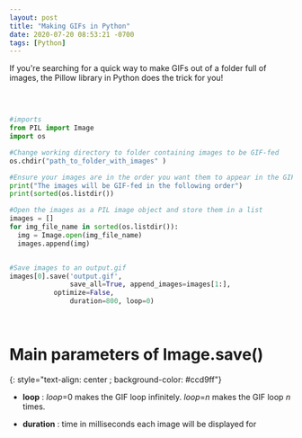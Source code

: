 ```yaml
---
layout: post
title: "Making GIFs in Python"
date: 2020-07-20 08:53:21 -0700
tags: [Python]
---
```


If you're searching for a quick way to make GIFs out of a folder full of images, the Pillow library in Python does the trick for you!  
  
  
  
&nbsp;  



~~~ python

#imports
from PIL import Image
import os

#Change working directory to folder containing images to be GIF-fed
os.chdir("path_to_folder_with_images" )

#Ensure your images are in the order you want them to appear in the GIF
print("The images will be GIF-fed in the following order")
print(sorted(os.listdir())

#Open the images as a PIL image object and store them in a list
images = []
for img_file_name in sorted(os.listdir()):
  img = Image.open(img_file_name)
  images.append(img)


#Save images to an output.gif
images[0].save('output.gif',
               save_all=True, append_images=images[1:], 
	       optimize=False, 
               duration=800, loop=0)


~~~

&nbsp;  



# Main parameters of Image.save()
{: style="text-align: center ; background-color: #ccd9ff"}


* __loop__ :
  _loop_=0 makes the GIF loop infinitely. _loop_=_n_ makes the GIF loop _n_ times.  

* __duration__ :
  time in milliseconds each image will be displayed for

  


